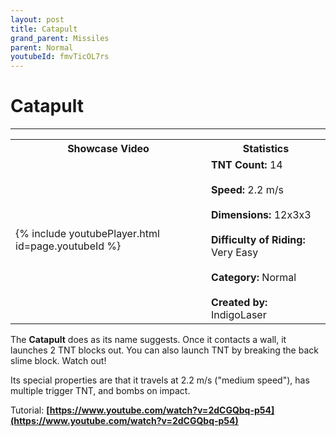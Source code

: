 ```yaml
---
layout: post
title: Catapult
grand_parent: Missiles
parent: Normal
youtubeId: fmvTicOL7rs
---
```

# Catapult
---

<table>
    <tr>
        <th>Showcase Video</th>
        <th>Statistics</th>
    </tr>
    <tr>
        <td>{% include youtubePlayer.html id=page.youtubeId %}</td>
        <td>
            <b>TNT Count:</b> 14<br><br>
            <b>Speed:</b> 2.2 m/s<br><br>
            <b>Dimensions:</b> 12x3x3<br><br>
            <b>Difficulty of Riding:</b> Very Easy<br><br>
            <b>Category:</b> Normal<br><br>
            <b>Created by:</b> IndigoLaser
        </td>
    </tr>
</table>

The **Catapult** does as its name suggests. Once it contacts a wall, it launches 2 TNT blocks out. You can also launch TNT by breaking the back slime block. Watch out!

Its special properties are that it travels at 2.2 m/s ("medium speed"), has multiple trigger TNT, and bombs on impact.

Tutorial: __[https://www.youtube.com/watch?v=2dCGQbq-p54](https://www.youtube.com/watch?v=2dCGQbq-p54)__